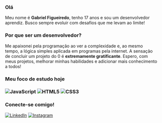 <h3> Olá </h3> 
<p>Meu nome é <strong>Gabriel Figueiredo</strong>, tenho 17 anos e sou um desenvolvedor aprendiz. Busco sempre evoluir com desafios que me levam ao limite! </p>

<h3> Por que ser um desenvolvedor? </h3>
<p> Me apaixonei pela programação ao ver a complexidade e, ao mesmo tempo, a lógica simples aplicada em programas pela internet. A sensação de concluir um projeto do 0 é <strong>extremamente gratificante</strong>. Espero, com meus projetos, melhorar minhas habilidades e adicionar mais conhecimento a todos! </p>

<h3> Meu foco de estudo hoje <h3>

![JavaScript](https://img.shields.io/badge/JavaScript-F7DF1E?style=for-the-badge&logo=javascript&logoColor=black) ![HTML5](https://img.shields.io/badge/HTML5-E34F26?style=for-the-badge&logo=html5&logoColor=white) ![CSS3](https://img.shields.io/badge/CSS3-1572B6?style=for-the-badge&logo=css3&logoColor=white)


<h3> Conecte-se comigo! </h3>

[![LinkedIn](https://img.shields.io/badge/LinkedIn-0077B5?style=for-the-badge&logo=linkedin&logoColor=white)](https://www.linkedin.com/in/gabrielfigueiredodeandrade/) [![Instagram](https://img.shields.io/badge/-Instagram-%23E4405F?style=for-the-badge&logo=instagram&logoColor=white)](https://www.instagram.com/fagabriiel/)

